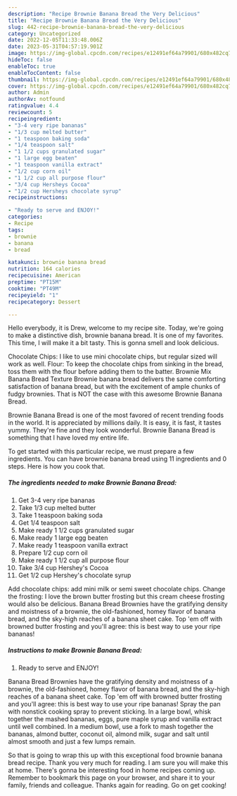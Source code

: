 ```yaml
---
description: "Recipe Brownie Banana Bread the Very Delicious"
title: "Recipe Brownie Banana Bread the Very Delicious"
slug: 442-recipe-brownie-banana-bread-the-very-delicious
category: Uncategorized
date: 2022-12-05T11:33:48.006Z
date: 2023-05-31T04:57:19.901Z
image: https://img-global.cpcdn.com/recipes/e12491ef64a79901/680x482cq70/brownie-banana-bread-recipe-main-photo.jpg
hideToc: false
enableToc: true
enableTocContent: false
thumbnail: https://img-global.cpcdn.com/recipes/e12491ef64a79901/680x482cq70/brownie-banana-bread-recipe-main-photo.jpg
cover: https://img-global.cpcdn.com/recipes/e12491ef64a79901/680x482cq70/brownie-banana-bread-recipe-main-photo.jpg
author: Admin
authorAv: notfound
ratingvalue: 4.4
reviewcount: 5
recipeingredient:
- "3-4 very ripe bananas"
- "1/3 cup melted butter"
- "1 teaspoon baking soda"
- "1/4 teaspoon salt"
- "1 1/2 cups granulated sugar"
- "1 large egg beaten"
- "1 teaspoon vanilla extract"
- "1/2 cup corn oil"
- "1 1/2 cup all purpose flour"
- "3/4 cup Hersheys Cocoa"
- "1/2 cup Hersheys chocolate syrup"
recipeinstructions:

- "Ready to serve and ENJOY!"
categories:
- Recipe
tags:
- brownie
- banana
- bread

katakunci: brownie banana bread 
nutrition: 164 calories
recipecuisine: American
preptime: "PT15M"
cooktime: "PT49M"
recipeyield: "1"
recipecategory: Dessert

---
```



Hello everybody, it is Drew, welcome to my recipe site. Today, we're going to make a distinctive dish, brownie banana bread. It is one of my favorites. This time, I will make it a bit tasty. This is gonna smell and look delicious.

Chocolate Chips: I like to use mini chocolate chips, but regular sized will work as well. Flour: To keep the chocolate chips from sinking in the bread, toss them with the flour before adding them to the batter. Brownie Mix Banana Bread Texture Brownie banana bread delivers the same comforting satisfaction of banana bread, but with the excitement of ample chunks of fudgy brownies. That is NOT the case with this awesome Brownie Banana Bread.

Brownie Banana Bread is one of the most favored of recent trending foods in the world. It is appreciated by millions daily. It is easy, it is fast, it tastes yummy. They're fine and they look wonderful. Brownie Banana Bread is something that I have loved my entire life.


To get started with this particular recipe, we must prepare a few ingredients. You can have brownie banana bread using 11 ingredients and 0 steps. Here is how you cook that.

<!--inarticleads1-->

##### The ingredients needed to make Brownie Banana Bread:

1. Get 3-4 very ripe bananas
1. Take 1/3 cup melted butter
1. Take 1 teaspoon baking soda
1. Get 1/4 teaspoon salt
1. Make ready 1 1/2 cups granulated sugar
1. Make ready 1 large egg beaten
1. Make ready 1 teaspoon vanilla extract
1. Prepare 1/2 cup corn oil
1. Make ready 1 1/2 cup all purpose flour
1. Take 3/4 cup Hershey&#39;s Cocoa
1. Get 1/2 cup Hershey&#39;s chocolate syrup


Add chocolate chips: add mini milk or semi sweet chocolate chips. Change the frosting: I love the brown butter frosting but this cream cheese frosting would also be delicious. Banana Bread Brownies have the gratifying density and moistness of a brownie, the old-fashioned, homey flavor of banana bread, and the sky-high reaches of a banana sheet cake. Top &#39;em off with browned butter frosting and you&#39;ll agree: this is best way to use your ripe bananas! 

<!--inarticleads2-->

##### Instructions to make Brownie Banana Bread:


1. Ready to serve and ENJOY!

Banana Bread Brownies have the gratifying density and moistness of a brownie, the old-fashioned, homey flavor of banana bread, and the sky-high reaches of a banana sheet cake. Top &#39;em off with browned butter frosting and you&#39;ll agree: this is best way to use your ripe bananas! Spray the pan with nonstick cooking spray to prevent sticking. In a large bowl, whisk together the mashed bananas, eggs, pure maple syrup and vanilla extract until well combined. In a medium bowl, use a fork to mash together the bananas, almond butter, coconut oil, almond milk, sugar and salt until almost smooth and just a few lumps remain. 

So that is going to wrap this up with this exceptional food brownie banana bread recipe. Thank you very much for reading. I am sure you will make this at home. There's gonna be interesting food in home recipes coming up. Remember to bookmark this page on your browser, and share it to your family, friends and colleague. Thanks again for reading. Go on get cooking!
